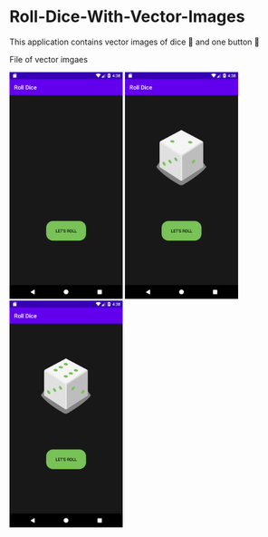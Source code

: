 # Roll-Dice-With-Vector-Images

This application contains vector images of dice 🎲 and one button 🔲 

File of vector imgaes 

<img src="Screenshots/Screenshot_1612696097.png" width="200"> <img src="Screenshots/Screenshot_1612696103.png" width="200"> <img src="Screenshots/Screenshot_1612696107.png" width="200"> 

